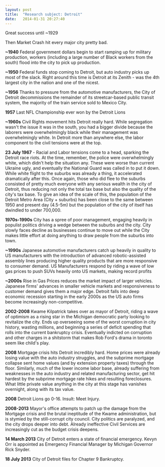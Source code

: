 ```yaml
---
layout: post
title:  "Research subject: Detroit"
date:   2014-01-31 20:27:40
---
```


Great success until ~1929

Then Market Crash hit every major city pretty bad.  

**~1940** Federal government dollars begin to start ramping up for military production, workers (including a large number of Black workers from the south) flood into the city to pick up production.  

**~1950** Federal funds stop coming to Detroit, but auto industry picks up most of the slack. Right around this time is Detroit at its Zenith - was the 4th largest city in the nation and one of the nicest. 

**~1956** Thanks to pressure from the automotive manufacturers, the City of Detroit decommissions the remainder of its streetcar-based public transit system, the majority of the train service sold to Mexico City.
  
**1957** Last NFL Championship ever won by the Detroit Lions


**~1960s** Civil Rights movement hits Detroit really hard.  While segregation wasn't the issue it was in the south, you had a bigger divide because the laborers were overwhelmingly black while their management was overwhelmingly white.  In Detroit more than anywhere else, the labor component to the civil tensions were at the top.  

**23 July 1967** - Racial and Labor tensions come to a head, sparking the Detroit race riots.  At the time, remember, the police were overwhelmingly white, which didn't help the situation any.  These were worse than current Ukraine ugly, and eventually the National Guard was called in to put it down.  While white flight to the suburbs was already a thing, it accelerated dramatically after this.  Once again, those who did flee to the suburbs consisted of pretty much everyone with any serious wealth in the city of Detroit, thus reducing not only the total tax base but also the quality of the city's tax base.  To give an idea of the scale of this, the population of the Detroit Metro Area (City + suburbs) has been close to the same between 1950 and present day (4.5-5m) but the population of the city of itself has dwindled to under 700,000. 

**1970s-1990s** City has a spree of poor management, engaging heavily in populist politics driving a wedge between the suburbs and the city.  City slowly faces decline as businesses continue to move out while the City makes little effort at doing anything to draw people from the suburbs into town. 

**~1990s** Japanese automotive manufacturers catch up heavily in quality to US manufacturers with the introduction of advanced robotic-assisted assembly lines producing higher quality products that are more responsive to consumer demand.  US Manufacturers respond by riding a wave of low gas prices to push SUVs heavily onto US markets, making record profits

**~2000s** Rise in Gas Prices reduces the market impact of larger vehicles.  Japanese firms' advances in smaller vehicle markets and responsiveness to customer demand gives them a major edge. Detroit falls into deep economic recession starting in the early 2000s as the US auto firms become increasingly non-competitive.

**2002-2008** Kwame Kilpatrick takes over as mayor of Detroit, riding a wave of optimism as a rising star in the Michigan democratic party looking to revitalize the city.  Ends up overseeing some of the worst corruption in city history, wasting millions, and beginning a series of deficit spending that rolls into the current bankruptcy crisis.  Eventually indicted on corruption and other charges in a shitstorm that makes Rob Ford's drama in toronto seem like child's play. 

**2008** Mortgage crisis hits Detroit incredibly hard.  Home prices were already losing value with the auto industry struggles, and the subprime mortgage collapse sent home values (and by extension property taxes) through the floor.  Similarly, much of the lower income labor base, already suffering from weaknesses in the auto industry and related manufacturing sector, get hit hardest by the subprime mortgage rate hikes and resulting foreclosures. What little private value anything in the city at this stage has vanishes overnight, along with its tax value.  

**2008** Detroit Lions go 0-16. Insult: Meet Injury. 

**2008-2013** Mayor's office attempts to patch up the damage from the Mortgage crisis and the brutal ineptitude of the Kwame administration, but is stymied by the still-corrupt city council.  City politics are paralyzed, and the city drops deeper into debt.  Already ineffective Civil Services are increasingly cut as the budget crisis deepens.  

**14 March 2013** City of Detroit enters a state of financial emergency. Kevyn Orr is appointed as Emergency Financial Manager by Michigan Governor Rick Snyder.  

**18 July 2013** City of Detroit files for Chapter 9 Bankruptcy.